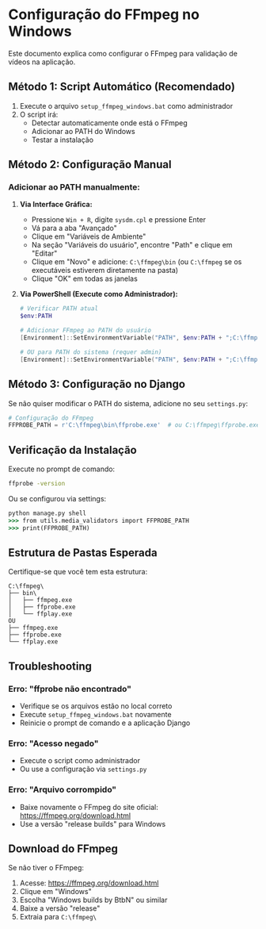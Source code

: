 # Configuração do FFmpeg no Windows

Este documento explica como configurar o FFmpeg para validação de vídeos na aplicação.

## Método 1: Script Automático (Recomendado)

1. Execute o arquivo `setup_ffmpeg_windows.bat` como administrador
2. O script irá:
   - Detectar automaticamente onde está o FFmpeg
   - Adicionar ao PATH do Windows
   - Testar a instalação

## Método 2: Configuração Manual

### Adicionar ao PATH manualmente:

1. **Via Interface Gráfica:**
   - Pressione `Win + R`, digite `sysdm.cpl` e pressione Enter
   - Vá para a aba "Avançado"
   - Clique em "Variáveis de Ambiente"
   - Na seção "Variáveis do usuário", encontre "Path" e clique em "Editar"
   - Clique em "Novo" e adicione: `C:\ffmpeg\bin` (ou `C:\ffmpeg` se os executáveis estiverem diretamente na pasta)
   - Clique "OK" em todas as janelas

2. **Via PowerShell (Execute como Administrador):**
   ```powershell
   # Verificar PATH atual
   $env:PATH
   
   # Adicionar FFmpeg ao PATH do usuário
   [Environment]::SetEnvironmentVariable("PATH", $env:PATH + ";C:\ffmpeg\bin", "User")
   
   # OU para PATH do sistema (requer admin)
   [Environment]::SetEnvironmentVariable("PATH", $env:PATH + ";C:\ffmpeg\bin", "Machine")
   ```

## Método 3: Configuração no Django

Se não quiser modificar o PATH do sistema, adicione no seu `settings.py`:

```python
# Configuração do FFmpeg
FFPROBE_PATH = r'C:\ffmpeg\bin\ffprobe.exe'  # ou C:\ffmpeg\ffprobe.exe
```

## Verificação da Instalação

Execute no prompt de comando:
```cmd
ffprobe -version
```

Ou se configurou via settings:
```cmd
python manage.py shell
>>> from utils.media_validators import FFPROBE_PATH
>>> print(FFPROBE_PATH)
```

## Estrutura de Pastas Esperada

Certifique-se que você tem esta estrutura:

```
C:\ffmpeg\
├── bin\
│   ├── ffmpeg.exe
│   ├── ffprobe.exe
│   └── ffplay.exe
OU
├── ffmpeg.exe
├── ffprobe.exe
└── ffplay.exe
```

## Troubleshooting

### Erro: "ffprobe não encontrado"
- Verifique se os arquivos estão no local correto
- Execute `setup_ffmpeg_windows.bat` novamente
- Reinicie o prompt de comando e a aplicação Django

### Erro: "Acesso negado"
- Execute o script como administrador
- Ou use a configuração via `settings.py`

### Erro: "Arquivo corrompido"
- Baixe novamente o FFmpeg do site oficial: https://ffmpeg.org/download.html
- Use a versão "release builds" para Windows

## Download do FFmpeg

Se não tiver o FFmpeg:
1. Acesse: https://ffmpeg.org/download.html
2. Clique em "Windows"
3. Escolha "Windows builds by BtbN" ou similar
4. Baixe a versão "release"
5. Extraia para `C:\ffmpeg\`
